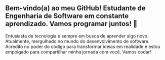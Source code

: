 ## Bem-vindo(a) ao meu GitHub! Estudante de Engenharia de Software em constante aprendizado. Vamos programar juntos! 👋

Entusiasta de tecnologia e sempre em busca de aprender algo novo. Atualmente, mergulhado no mundo do desenvolvimento de software. Acredito no poder do código para transformar ideias em realidade e estou empolgado para compartilhar minha jornada com você. Vamos codar!
